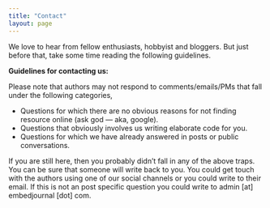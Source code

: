 ```yaml
---
title: "Contact"
layout: page
---
```


We love to hear from fellow enthusiasts, hobbyist and bloggers. But just before that, take some time reading the following guidelines.

**Guidelines for contacting us:**

Please note that authors may not respond to comments/emails/PMs that fall under the following categories,
  * Questions for which there are no obvious reasons for not finding resource online (ask god — aka, google).
  * Questions that obviously involves us writing elaborate code for you.
  * Questions for which we have already answered in posts or public conversations.

If you are still here, then you probably didn’t fall in any of the above traps. You can be sure that someone will write back to you. You could get touch with the authors using one of our social channels or you could write to their email. If this is not an post specific question you could write to admin [at] embedjournal [dot] com.
